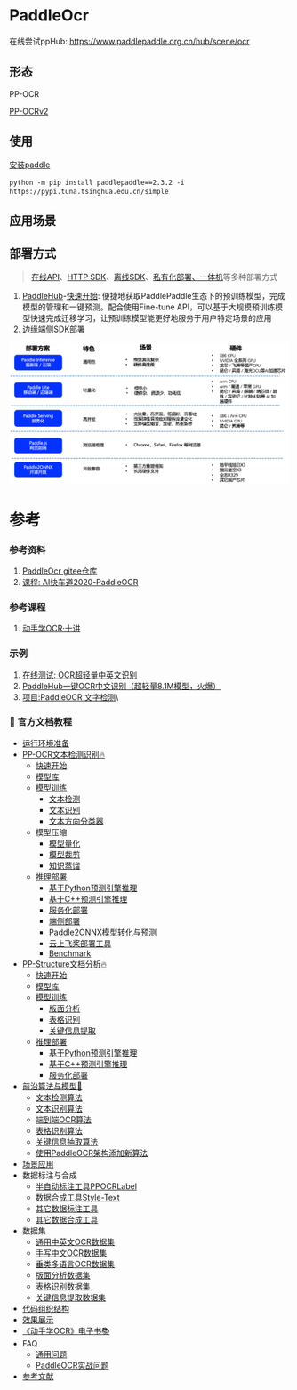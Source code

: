 # PaddleOcr
在线尝试ppHub: https://www.paddlepaddle.org.cn/hub/scene/ocr

## 形态

PP-OCR

[PP-OCRv2](https://github.com/PaddlePaddle/PaddleOCR/blob/release%2F2.5/doc/doc_ch/ppocr_introduction.md)

## 使用

[安装paddle](https://www.paddlepaddle.org.cn/)

```
python -m pip install paddlepaddle==2.3.2 -i https://pypi.tuna.tsinghua.edu.cn/simple
```

## 应用场景



## 部署方式

> [在线API](https://ai.baidu.com/ai-doc/OCR/Ek3h7xypm)、[HTTP SDK](https://ai.baidu.com/ai-doc/OCR/vkibizxjr)、[离线SDK](https://ai.baidu.com/tech/ocr_sdk)、[私有化部署、一体机](https://ai.baidu.com/tech/ocr_private)等多种部署方式

1. [PaddleHub](https://gitee.com/paddlepaddle/PaddleHub)-[快速开始](https://www.paddlepaddle.org.cn/hubdetail?name=ch_pp-ocrv3&en_category=TextRecognition): 便捷地获取PaddlePaddle生态下的预训练模型，完成模型的管理和一键预测。配合使用Fine-tune API，可以基于大规模预训练模型快速完成迁移学习，让预训练模型能更好地服务于用户特定场景的应用
2. [边缘端侧SDK部署](https://ai.baidu.com/easyedge/app/openSource?from=paddlelite)

![](imgs/deployment.png)

# 参考

### 参考资料
1. [PaddleOcr gitee仓库](https://gitee.com/paddlepaddle/PaddleOCR)
2. [课程: AI快车道2020-PaddleOCR](https://aistudio.baidu.com/aistudio/education/group/info/1519)

### 参考课程
1. [动手学OCR·十讲](https://aistudio.baidu.com/aistudio/education/group/info/25207)

### 示例
1. [在线测试: OCR超轻量中英文识别](https://www.paddlepaddle.org.cn/hub/scene/ocr)
2. [PaddleHub一键OCR中文识别（超轻量8.1M模型，火爆）](https://aistudio.baidu.com/aistudio/projectdetail/507159)
3. [项目:PaddleOCR 文字检测](https://aistudio.baidu.com/aistudio/projectdetail/2006263?channelType=0&channel=0)\


### 📖 官方文档教程

- [运行环境准备](./environment.md)
- [PP-OCR文本检测识别🔥](./ppocr_introduction.md)
    - [快速开始](./quickstart.md)
    - [模型库](./models_list.md)
    - [模型训练](./training.md)
        - [文本检测](./detection.md)
        - [文本识别](./recognition.md)
        - [文本方向分类器](./angle_class.md)
    - 模型压缩
        - [模型量化](./deploy/slim/quantization/README.md)
        - [模型裁剪](./deploy/slim/prune/README.md)
        - [知识蒸馏](./knowledge_distillation.md)
    - [推理部署](./deploy/README_ch.md)
        - [基于Python预测引擎推理](./inference_ppocr.md)
        - [基于C++预测引擎推理](./deploy/cpp_infer/readme_ch.md)
        - [服务化部署](./deploy/pdserving/README_CN.md)
        - [端侧部署](./deploy/lite/readme.md)
        - [Paddle2ONNX模型转化与预测](./deploy/paddle2onnx/readme.md)
        - [云上飞桨部署工具](./deploy/paddlecloud/README.md)
        - [Benchmark](./benchmark.md)
- [PP-Structure文档分析🔥](./ppstructure/README_ch.md)
    - [快速开始](./ppstructure/docs/quickstart.md)
    - [模型库](./ppstructure/docs/models_list.md)
    - [模型训练](./training.md)
        - [版面分析](./ppstructure/layout/README_ch.md)
        - [表格识别](./ppstructure/table/README_ch.md)
        - [关键信息提取](./ppstructure/kie/README_ch.md)
    - [推理部署](./deploy/README_ch.md)
        - [基于Python预测引擎推理](./ppstructure/docs/inference.md)
        - [基于C++预测引擎推理](./deploy/cpp_infer/readme_ch.md)
        - [服务化部署](./deploy/hubserving/readme.md)
- [前沿算法与模型🚀](./algorithm_overview.md)
    - [文本检测算法](./algorithm_overview.md)
    - [文本识别算法](./algorithm_overview.md)
    - [端到端OCR算法](./algorithm_overview.md)
    - [表格识别算法](./algorithm_overview.md)
    - [关键信息抽取算法](./algorithm_overview.md)
    - [使用PaddleOCR架构添加新算法](./add_new_algorithm.md)
- [场景应用](./applications)
- 数据标注与合成
    - [半自动标注工具PPOCRLabel](./PPOCRLabel/README_ch.md)
    - [数据合成工具Style-Text](./StyleText/README_ch.md)
    - [其它数据标注工具](./data_annotation.md)
    - [其它数据合成工具](./data_synthesis.md)
- 数据集
    - [通用中英文OCR数据集](doc/doc_ch/dataset/datasets.md)
    - [手写中文OCR数据集](doc/doc_ch/dataset/handwritten_datasets.md)
    - [垂类多语言OCR数据集](doc/doc_ch/dataset/vertical_and_multilingual_datasets.md)
    - [版面分析数据集](doc/doc_ch/dataset/layout_datasets.md)
    - [表格识别数据集](doc/doc_ch/dataset/table_datasets.md)
    - [关键信息提取数据集](doc/doc_ch/dataset/kie_datasets.md)
- [代码组织结构](./tree.md)
- [效果展示](#效果展示)
- [《动手学OCR》电子书📚](./ocr_book.md)
- FAQ
    - [通用问题](./FAQ.md)
    - [PaddleOCR实战问题](./FAQ.md)
- [参考文献](./reference.md)